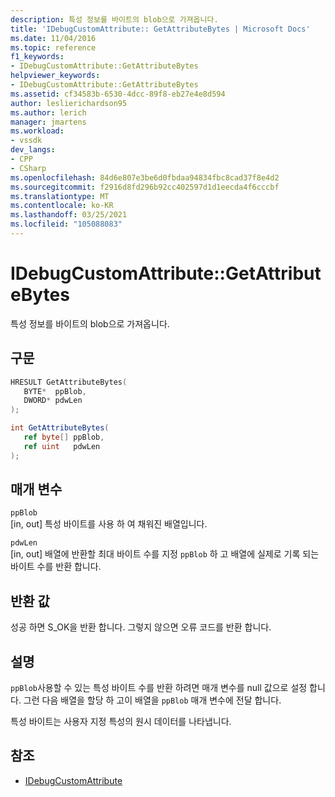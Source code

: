 ```yaml
---
description: 특성 정보를 바이트의 blob으로 가져옵니다.
title: 'IDebugCustomAttribute:: GetAttributeBytes | Microsoft Docs'
ms.date: 11/04/2016
ms.topic: reference
f1_keywords:
- IDebugCustomAttribute::GetAttributeBytes
helpviewer_keywords:
- IDebugCustomAttribute::GetAttributeBytes
ms.assetid: cf34583b-6530-4dcc-89f8-eb27e4e8d594
author: leslierichardson95
ms.author: lerich
manager: jmartens
ms.workload:
- vssdk
dev_langs:
- CPP
- CSharp
ms.openlocfilehash: 84d6e807e3be6d0fbdaa94834fbc8cad37f8e4d2
ms.sourcegitcommit: f2916d8fd296b92cc402597d1d1eecda4f6cccbf
ms.translationtype: MT
ms.contentlocale: ko-KR
ms.lasthandoff: 03/25/2021
ms.locfileid: "105088083"
---
```

# <a name="idebugcustomattributegetattributebytes"></a>IDebugCustomAttribute::GetAttributeBytes
특성 정보를 바이트의 blob으로 가져옵니다.

## <a name="syntax"></a>구문

```cpp
HRESULT GetAttributeBytes( 
   BYTE*  ppBlob,
   DWORD* pdwLen
);
```

```csharp
int GetAttributeBytes(
   ref byte[] ppBlob,
   ref uint   pdwLen
);
```

## <a name="parameters"></a>매개 변수
`ppBlob`\
[in, out] 특성 바이트를 사용 하 여 채워진 배열입니다.

`pdwLen`\
[in, out] 배열에 반환할 최대 바이트 수를 지정 `ppBlob` 하 고 배열에 실제로 기록 되는 바이트 수를 반환 합니다.

## <a name="return-value"></a>반환 값
 성공 하면 S_OK을 반환 합니다. 그렇지 않으면 오류 코드를 반환 합니다.

## <a name="remarks"></a>설명
 `ppBlob`사용할 수 있는 특성 바이트 수를 반환 하려면 매개 변수를 null 값으로 설정 합니다. 그런 다음 배열을 할당 하 고이 배열을 `ppBlob` 매개 변수에 전달 합니다.

 특성 바이트는 사용자 지정 특성의 원시 데이터를 나타냅니다.

## <a name="see-also"></a>참조
- [IDebugCustomAttribute](../../../extensibility/debugger/reference/idebugcustomattribute.md)

